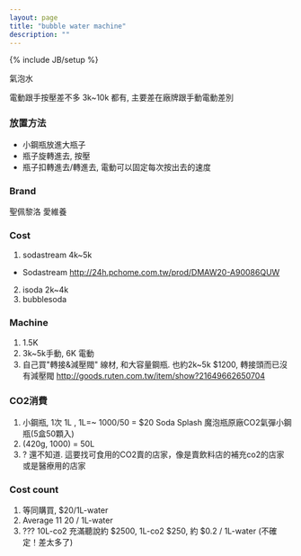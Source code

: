 ```yaml
---
layout: page
title: "bubble water machine"
description: ""
---
```

{% include JB/setup %}

氣泡水

電動跟手按壓差不多
3k~10k 都有, 主要差在廠牌跟手動電動差別

### 放置方法
* 小鋼瓶放進大瓶子
* 瓶子旋轉進去, 按壓
* 瓶子扣轉進去/轉進去, 電動可以固定每次按出去的速度

### Brand
聖佩黎洛
愛維養 

### Cost
1. sodastream 4k~5k
  * Sodastream
    http://24h.pchome.com.tw/prod/DMAW20-A90086QUW
2. isoda 2k~4k
3. bubblesoda 
 
### Machine
1. 1.5K
2. 3k~5k手動, 6K 電動
3. 自己買"轉接&減壓閥" 線材, 和大容量鋼瓶. 也約2k~5k
$1200, 轉接頭而已沒有減壓閥
http://goods.ruten.com.tw/item/show?21649662650704

### CO2消費  
1. 小鋼瓶, 1次 1L , 1L=~ 1000/50 = $20
Soda Splash 魔泡瓶原廠CO2氣彈小鋼瓶(5盒50顆入)
2. (420g, 1000) = 50L
3. ? 還不知道. 這要找可食用的CO2賣的店家，像是賣飲料店的補充co2的店家
或是醫療用的店家

### Cost count
1. 等同購買, $20/1L-water
2. Average $11~$20 / 1L-water
3. ??? 10L-co2 充滿聽說約 $2500, 1L-co2 $250, 約 $0.2 / 1L-water (不確定！差太多了)
